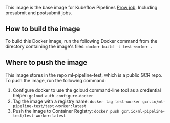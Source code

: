 This image is the base image for Kubeflow Pipelines [Prow job](https://github.com/kubernetes/test-infra/blob/master/config/jobs/kubeflow/kubeflow-postsubmits.yaml#L245). Including presubmit and postsubmit jobs.

## How to build the image
To build this Docker image, run the following Docker command from the directory containing the image's files:
``` docker build -t test-worker . ```
## Where to push the image
This image stores in the repo ml-pipeline-test, which is a public GCR repo. To push the image, run the following command:
1. Configure docker to use the gcloud command-line tool as a credential helper:
``` gcloud auth configure-docker ```
2. Tag the image with a registry name:
``` docker tag test-worker gcr.io/ml-pipeline-test/test-worker:latest ```
3. Push the image to Container Registry:
``` docker push gcr.io/ml-pipeline-test/test-worker:latest ```